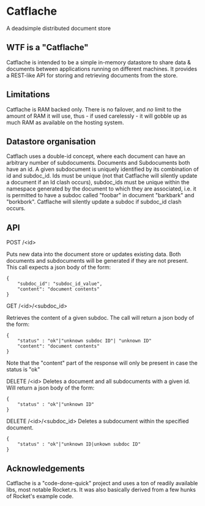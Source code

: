 # Catflache
A deadsimple distributed document store

## WTF is a "Catflache"
Catflache is intended to be a simple in-memory datastore to share data & documents between applications running on different machines. It provides a REST-like API for storing and retrieving documents from the store.

## Limitations
Catflache is RAM backed only. There is no failover, and *no* limit to the amount of RAM it will use, thus - if used carelessly - it will gobble up as much RAM as available on the hosting system.

## Datastore organisation
Catflach uses a double-id concept, where each document can have an arbitrary number of subdocuments. Documents and Subdocuments both have an id. A given subdocument is uniquely identified by its combination of id and subdoc_id. Ids must be unique (not that Catflache will silently update a document if an Id clash occurs), subdoc_ids must be unique within the namespace generated by the document to which they are associated, i.e. it is permitted to have a subdoc called "foobar" in document "barkbark" and "borkbork". Catflache will silently update a subdoc if subdoc_id clash occurs.

## API

POST /\<id>

Puts new data into the document store or updates existing data. Both documents and subdocuments will be generated if they are not present. This call expects a json body of the form:

```
{
    "subdoc_id": "subdoc_id_value",
    "content": "document contents"
}
```

GET /\<id>/\<subdoc_id>

Retrieves the content of a given subdoc. The call will return a json body of the form:

```
{
    "status" : "ok"|"unknown subdoc ID"| "unknown ID"
    "content": "document contents"
}
```

Note that the "content" part of the response will only be present in case the status is "ok"


DELETE /\<id>
Deletes a document and all subdocuments with a given id. Will return a json body of the form:

```
{
    "status" : "ok"|"unknown ID"
}
```

DELETE /\<id>/\<subdoc_id>
Deletes a subdocument within the specified document.

```
{
    "status" : "ok"|"unknown ID|unkown subdoc ID"
}
```

## Acknowledgements
Catflache is a "code-done-quick" project and uses a ton of readily available libs, most notable Rocket.rs. It was also basically derived from a few hunks of Rocket's example code.